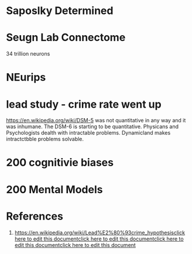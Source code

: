 


# Saposlky Determined 


# Seugn Lab Connectome
34 trillion neurons

# NEurips 


# lead study - crime rate went up


https://en.wikipedia.org/wiki/DSM-5 was not quantitative in any way and it was inhumane.
The DSM-6 is starting to be quantitative.
Physicans and Psychologists dealth with intractable problems.
Dynamicland makes intractctbble problems solvable.

# 200 cognitivie biases
# 200 Mental Models

# References
1. https://en.wikipedia.org/wiki/Lead%E2%80%93crime_hypothesis<a href="https://github.com/BotParty/homelab_status_page/blob/main/neuroscience/free-will">click here to edit this document</a><a href="https://github.com/BotParty/homelab_status_page/blob/main/neuroscience/free-will">click here to edit this document</a><a href="https://github.com/BotParty/homelab_status_page/blob/main/src//neuroscience/free-will">click here to edit this document</a><a href="https://github.com/BotParty/homelab_status_page/blob/main/src//neuroscience/free-will">click here to edit this document</a>
